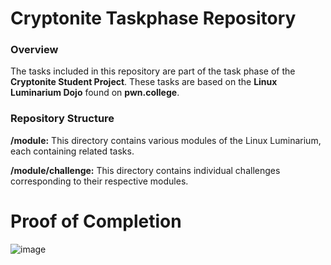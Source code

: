 # Cryptonite Taskphase Repository
### Overview
The tasks included in this repository are part of the task phase of the **Cryptonite Student Project**. These tasks are based on the **Linux Luminarium Dojo** found on **pwn.college**.

### Repository Structure
 **/module:** This directory contains various modules of the Linux Luminarium, each containing related tasks.
 
 **/module/challenge:** This directory contains individual challenges corresponding to their respective modules.

# Proof of Completion
![image](https://github.com/user-attachments/assets/33145df1-3195-4096-bd7f-229cc7fb8cd4)
